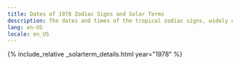 ```yaml
---
title: Dates of 1978 Zodiac Signs and Solar Terms
description: The dates and times of the tropical zodiac signs, widely used in western astrology, and solar terms of year 1978
lang: en-US
locale: en_US
---
```

{% include_relative _solarterm_details.html year="1978" %}
